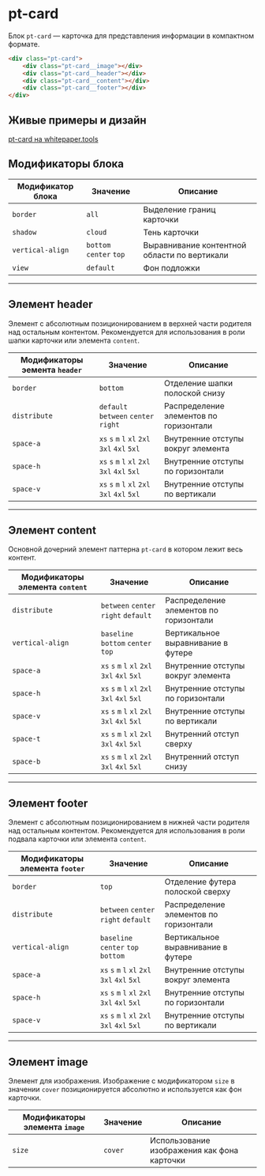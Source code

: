 # pt-card

Блок `pt-card` — карточка для представления информации в компактном формате.

```html
<div class="pt-card">
    <div class="pt-card__image"></div>
    <div class="pt-card__header"></div>
    <div class="pt-card__content"></div>
    <div class="pt-card__footer"></div>
</div>
```


## Живые примеры и дизайн

[pt-card на whitepaper.tools](http://whitepaper.tools/doc.html#/pt-card)


## Модификаторы блока

Модификатор блока | Значение                | Описание
----------------- | ----------------------- | --------------------------------------------
`border`          | `all`                   | Выделение границ карточки
`shadow`          | `cloud`                 | Тень карточки
`vertical-align`  | `bottom` `center` `top` | Выравнивание контентной области по вертикали
`view`            | `default`               | Фон подложки

___


## Элемент header

Элемент с абсолютным позиционированием в верхней части родителя над остальным контентом. Рекомендуется для использования в роли шапки карточки или элемента `content`.

Модификаторы эемента `header` | Значение                                      | Описание
----------------------------- | --------------------------------------------- | ---------
`border`                      | `bottom`                                      | Отделение шапки полоской снизу
`distribute`                  | `default` `between` `center` `right`          | Распределение элементов по горизонтали
`space-a`                     | `xs` `s` `m` `l` `xl` `2xl` `3xl` `4xl` `5xl` | Внутренние отступы вокруг элемента
`space-h`                     | `xs` `s` `m` `l` `xl` `2xl` `3xl` `4xl` `5xl` | Внутренние отступы по горизонтали
`space-v`                     | `xs` `s` `m` `l` `xl` `2xl` `3xl` `4xl` `5xl` | Внутренние отступы по вертикали

___


## Элемент content

Основной дочерний элемент паттерна `pt-card` в котором лежит весь контент.

Модификаторы элемента `content` | Значение                             | Описание
------------------------------- | ------------------------------------ | --------------------------------------
`distribute`                    | `between` `center` `right` `default` | Распределение элементов по горизонтали
`vertical-align`                | `baseline` `bottom` `center` `top`   | Вертикальное выравнивание в футере
`space-a`                       | `xs` `s` `m` `l` `xl` `2xl` `3xl` `4xl` `5xl` | Внутренние отступы вокруг элемента
`space-h`                       | `xs` `s` `m` `l` `xl` `2xl` `3xl` `4xl` `5xl` | Внутренние отступы по горизонтали
`space-v`                       | `xs` `s` `m` `l` `xl` `2xl` `3xl` `4xl` `5xl` | Внутренние отступы по вертикали
`space-t`                       | `xs` `s` `m` `l` `xl` `2xl` `3xl` `4xl` `5xl` | Внутренний отступ сверху
`space-b`                       | `xs` `s` `m` `l` `xl` `2xl` `3xl` `4xl` `5xl` | Внутренний отступ снизу

___


## Элемент footer

Элемент с абсолютным позиционированием в нижней части родителя над остальным контентом. Рекомендуется для использования в роли подвала карточки или элемента `content`.

Модификаторы элемента `footer`  | Значение                             | Описание
------------------------------- | ------------------------------------ | --------------------------------------
`border`                        | `top`                                | Отделение футера полоской сверху
`distribute`                    | `between` `center` `right` `default` | Распределение элементов по горизонтали
`vertical-align`                | `baseline` `center` `top` `bottom`   | Вертикальное выравнивание в футере
`space-a`                       | `xs` `s` `m` `l` `xl` `2xl` `3xl` `4xl` `5xl` | Внутренние отступы вокруг элемента
`space-h`                       | `xs` `s` `m` `l` `xl` `2xl` `3xl` `4xl` `5xl` | Внутренние отступы по горизонтали
`space-v`                       | `xs` `s` `m` `l` `xl` `2xl` `3xl` `4xl` `5xl` | Внутренние отступы по вертикали

___


## Элемент image

Элемент для изображения. Изображение с модификатором `size` в значении `cover` позиционируется абсолютно и используется как фон карточки.

Модификаторы элемента `image` | Значение      | Описание
----------------------------- | ------------- | -------------------------------------------
`size`                        | `cover`       | Использование изображения как фона карточки